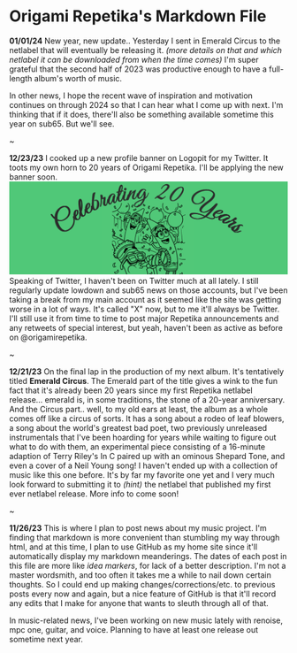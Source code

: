 # Origami Repetika's Markdown File 
**01/01/24**
New year, new update.. Yesterday I sent in Emerald Circus to the netlabel that will eventually be releasing it. *(more details on that and which netlabel it can be downloaded from when the time comes)*  I'm super grateful that the second half of 2023 was productive enough to have a full-length album's worth of music. 

In other news, I hope the recent wave of inspiration and motivation continues on through 2024 so that I can hear what I come up with next. I'm thinking that if it does, there'll also be something available sometime this year on sub65. But we'll see. 

~

**12/23/23**
I cooked up a new profile banner on Logopit for my Twitter. It toots my own horn to 20 years of Origami Repetika. I'll be applying the new banner soon.
![banner](https://github.com/agent220/origamirepetika/blob/main/media/20%20years%20Twitter%20banner.png) 
Speaking of Twitter, I haven't been on Twitter much at all lately. I still regularly update lowdown and sub65 news on those accounts, but I've been taking a break from my main account as it seemed like the site was getting worse in a lot of ways. It's called "X" now, but to me it'll always be Twitter. I'll still use it from time to time to post major Repetika announcements and any retweets of special interest, but yeah, haven't been as active as before on @origamirepetika. 

~

**12/21/23**
On the final lap in the production of my next album. It's tentatively titled **Emerald Circus**. The Emerald part of the title gives a wink to the fun fact that it's already been 20 years since my first Repetika netlabel release... emerald is, in some traditions, the stone of a 20-year anniversary. And the Circus part.. well, to my old ears at least, the album as a whole comes off like a circus of sorts. It has a song about a rodeo of leaf blowers, a song about the world's greatest bad poet, two previously unreleased instrumentals that I've been hoarding for years while waiting to figure out what to do with them, an experimental piece consisting of a 16-minute adaption of Terry Riley's In C paired up with an ominous Shepard Tone, and even a cover of a Neil Young song! I haven't ended up with a collection of music like this one before. It's by far my favorite one yet and I very much look forward to submitting it to *(hint)* the netlabel that published my first ever netlabel release. More info to come soon! 

~

**11/26/23** This is where I plan to post news about my music project. 
I'm finding that markdown is more convenient than stumbling my way through html, and at this time, I plan to use GitHub as my home site since it'll automatically display my markdown meanderings. The dates of each post in this file are more like *idea markers*, for lack of a better description. I'm not a master wordsmith, and too often it takes me a while to nail down certain thoughts. So I could end up making changes/corrections/etc. to previous posts every now and again, but a nice feature of GitHub is that it'll record any edits that I make for anyone that wants to sleuth through all of that.

In music-related news, I've been working on new music lately with renoise, mpc one, guitar, and voice. Planning to have at least one release out sometime next year. 
